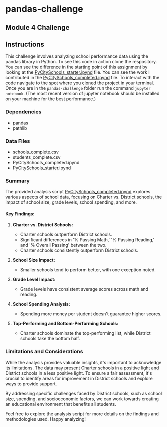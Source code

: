 # pandas-challenge
## Module 4 Challenge

## Instructions

This challenge involves analyzing school performance data using the pandas library in Python. To see this code in action clone the respository. You can see the difference in the starting point of this assignment by looking at the [PyCitySchools_starter.ipynd](https://github.com/myhre062/pandas-challenge/blob/main/PyCitySchools/PyCitySchools_starter.ipynb) file. You can see the work I contributed in the [PyCitySchools_completed.ipynd](https://github.com/myhre062/pandas-challenge/blob/main/PyCitySchools/PyCitySchools_completed.ipynb) file. To interact with the code navigate to the spot where you cloned the project in your terminal. Once you are in the ```pandas-challenge``` folder run the command ```jupyter notebook```. (The most recent version of jupyter notebook should be installed on your machine for the best performance.)

### Dependencies
- pandas
- pathlib

### Data Files
- schools_complete.csv
- students_complete.csv
- PyCitySchools_completed.ipynd
- PyCitySchools_starter.ipynd

### Summary

The provided analysis script [PyCitySchools_completed.ipynd](https://github.com/myhre062/pandas-challenge/blob/main/PyCitySchools/PyCitySchools_completed.ipynb) explores various aspects of school data, focusing on Charter vs. District schools, the impact of school size, grade levels, school spending, and more.

#### Key Findings:
1. **Charter vs. District Schools:**
   - Charter schools outperform District schools.
   - Significant differences in '% Passing Math,' '% Passing Reading,' and '% Overall Passing' between the two.
   - Charter schools consistently outperform District schools.

2. **School Size Impact:**
   - Smaller schools tend to perform better, with one exception noted.

3. **Grade Level Impact:**
   - Grade levels have consistent average scores across math and reading.

4. **School Spending Analysis:**
   - Spending more money per student doesn't guarantee higher scores.

5. **Top-Performing and Bottom-Performing Schools:**
   - Charter schools dominate the top-performing list, while District schools take the bottom half.

### Limitations and Considerations
While the analysis provides valuable insights, it's important to acknowledge its limitations. The data may present Charter schools in a positive light and District schools in a less positive light. To ensure a fair assessment, it's crucial to identify areas for improvement in District schools and explore ways to provide support.

By addressing specific challenges faced by District schools, such as school size, spending, and socioeconomic factors, we can work towards creating an educational environment that benefits all students.

Feel free to explore the analysis script for more details on the findings and methodologies used. Happy analyzing!
